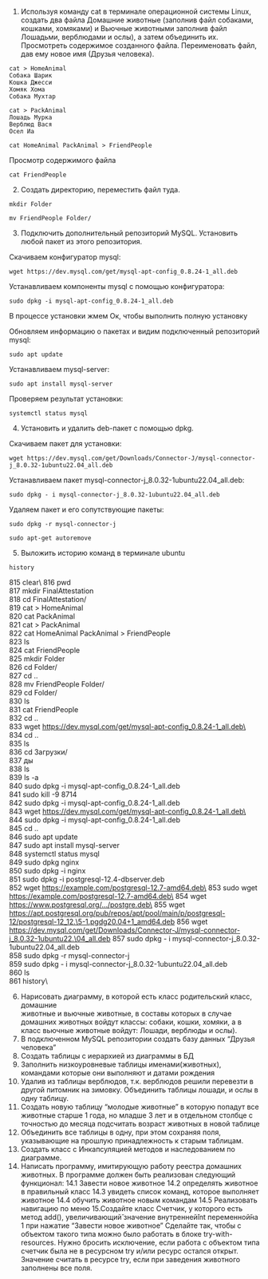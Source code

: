 1. Используя команду cat в терминале операционной системы Linux, создать
два файла Домашние животные (заполнив файл собаками, кошками,
хомяками) и Вьючные животными заполнив файл Лошадьми, верблюдами и
ослы), а затем объединить их. Просмотреть содержимое созданного файла.
Переименовать файл, дав ему новое имя (Друзья человека).

```
cat > HomeAnimal
Собака Шарик
Кошка Джесси
Хомяк Хома
Собака Мухтар

cat > PackAnimal
Лошадь Мурка
Верблюд Вася
Осел Иа

cat HomeAnimal PackAnimal > FriendPeople
```
Просмотр содержимого файла

```
cat FriendPeople
```


2. Создать директорию, переместить файл туда.

```
mkdir Folder

mv FriendPeople Folder/
```

3. Подключить дополнительный репозиторий MySQL. Установить любой пакет
из этого репозитория.

Скачиваем конфигуратор mysql:

```
wget https://dev.mysql.com/get/mysql-apt-config_0.8.24-1_all.deb
```

Устанавливаем компоненты mysql с помощью конфигуратора:

```
sudo dpkg -i mysql-apt-config_0.8.24-1_all.deb
```

В процессе установки жмем Ок, чтобы выполнить полную установку

Обновляем информацию о пакетах и видим подключенный репозиторий mysql:

```
sudo apt update
```

Устанавливаем mysql-server:

```
sudo apt install mysql-server
```

Проверяем результат установки:

```
systemctl status mysql
```

4. Установить и удалить deb-пакет с помощью dpkg.

Скачиваем пакет для установки:

```
wget https://dev.mysql.com/get/Downloads/Connector-J/mysql-connector-j_8.0.32-1ubuntu22.04_all.deb
```

Устанавливаем пакет mysql-connector-j_8.0.32-1ubuntu22.04_all.deb:

```
sudo dpkg - i mysql-connector-j_8.0.32-1ubuntu22.04_all.deb
```

Удаляем пакет и его сопутствующие пакеты:

```
sudo dpkg -r mysql-connector-j

sudo apt-get autoremove
```

5. Выложить историю команд в терминале ubuntu

```
history
```
815  clear\\
816  pwd\
  817  mkdir FinalAttestation\
  818  cd FinalAttestation/\
  819  cat > HomeAnimal\
  820  cat PackAnimal\
  821  cat > PackAnimal\
  822  cat HomeAnimal PackAnimal > FriendPeople\
  823  ls\
  824  cat FriendPeople\
  825  mkdir Folder\
  826  cd Folder/\
  827  cd ..\
  828  mv FriendPeople Folder/\
  829  cd Folder/\
  830  ls\
  831  cat FriendPeople\
  832  cd ..\
  833  wget https://dev.mysql.com/get/mysql-apt-config_0.8.24-1_all.deb\
  834  cd ..\
  835  ls\
  836  cd Загрузки/\
  837  ды\
  838  ls\
  839  ls -a\
  840  sudo dpkg -i mysql-apt-config_0.8.24-1_all.deb\
  841  sudo kill -9 8714\
  842  sudo dpkg -i mysql-apt-config_0.8.24-1_all.deb\
  843  wget https://dev.mysql.com/get/mysql-apt-config_0.8.24-1_all.deb\
  844  sudo dpkg -i mysql-apt-config_0.8.24-1_all.deb\
  845  cd ..\
  846  sudo apt update\
  847  sudo apt install mysql-server\
  848  systemctl status mysql\
  849  sudo dpkg nginx\
  850  sudo dpkg -i nginx\
  851  sudo dpkg -i postgresql-12.4-dbserver.deb\
  852  wget https://example.com/postgresql-12.7-amd64.deb\
  853  sudo wget https://example.com/postgresql-12.7-amd64.deb\
  854  wget https://www.postgresql.org/.../postgre.deb\
  855  wget https://apt.postgresql.org/pub/repos/apt/pool/main/p/postgresql-12/postgresql-12_12.\5-1.pgdg20.04+1_amd64.deb
  856  wget https://dev.mysql.com/get/Downloads/Connector-J/mysql-connector-j_8.0.32-1ubuntu22.\04_all.deb
  857  sudo dpkg - i mysql-connector-j_8.0.32-1ubuntu22.04_all.deb\
  858  sudo dpkg -r mysql-connector-j\
  859  sudo dpkg - i mysql-connector-j_8.0.32-1ubuntu22.04_all.deb\
  860  ls\
  861  history\

6. Нарисовать диаграмму, в которой есть класс родительский класс, домашние\
животные и вьючные животные, в составы которых в случае домашних
животных войдут классы: собаки, кошки, хомяки, а в класс вьючные животные
войдут: Лошади, верблюды и ослы).
7. В подключенном MySQL репозитории создать базу данных “Друзья
человека”
8. Создать таблицы с иерархией из диаграммы в БД
9. Заполнить низкоуровневые таблицы именами(животных), командами
которые они выполняют и датами рождения
10. Удалив из таблицы верблюдов, т.к. верблюдов решили перевезти в другой
питомник на зимовку. Объединить таблицы лошади, и ослы в одну таблицу.
11. Создать новую таблицу “молодые животные” в которую попадут все
животные старше 1 года, но младше 3 лет и в отдельном столбце с точностью
до месяца подсчитать возраст животных в новой таблице
12. Объединить все таблицы в одну, при этом сохраняя поля, указывающие на
прошлую принадлежность к старым таблицам.
13. Создать класс с Инкапсуляцией методов и наследованием по диаграмме.
14. Написать программу, имитирующую работу реестра домашних животных.
В программе должен быть реализован следующий функционал:
14.1 Завести новое животное
14.2 определять животное в правильный класс
14.3 увидеть список команд, которое выполняет животное
14.4 обучить животное новым командам
14.5 Реализовать навигацию по меню
15.Создайте класс Счетчик, у которого есть метод add(), увеличивающий̆
значение внутренней̆int переменной̆на 1 при нажатие “Завести новое
животное” Сделайте так, чтобы с объектом такого типа можно было работать в
блоке try-with-resources. Нужно бросить исключение, если работа с объектом
типа счетчик была не в ресурсном try и/или ресурс остался открыт. Значение
считать в ресурсе try, если при заведения животного заполнены все поля.